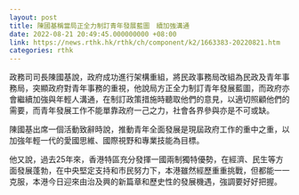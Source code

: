 ```yaml
---
layout: post
title: 陳國基稱當局正全力制訂青年發展藍圖　續加強溝通
date: 2022-08-21 20:49:45.000000000 +08:00
link: https://news.rthk.hk/rthk/ch/component/k2/1663383-20220821.htm
categories: rthk
---
```


政務司司長陳國基說，政府成功進行架構重組，將民政事務局改組為民政及青年事務局，突顯政府對青年事務的重視，他說局方正全力制訂青年發展藍圖，而政府亦會繼續加強與年輕人溝通，在制訂政策措施時聽取他們的意見，以適切照顧他們的需要，而青年發展工作不能單靠政府一己之力，社會各界參與亦是不可或缺。

陳國基出席一個活動致辭時說，推動青年全面發展是現屆政府工作的重中之重，以加強年輕一代的愛國思維、國際視野和專業技能為目標。

他又說，過去25年來，香港特區充分發揮一國兩制獨特優勢，在經濟、民生等方面發展蓬勃，在中央堅定支持和市民努力下，本港雖然經歷重重挑戰，但都能一一克服，本港今日迎來由治及興的新篇章和歷史性的發展機遇，強調要好好把握。
